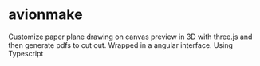 # avionmake

Customize paper plane drawing on canvas preview in 3D with three.js and then generate pdfs to cut out.
Wrapped in a angular interface. Using Typescript



